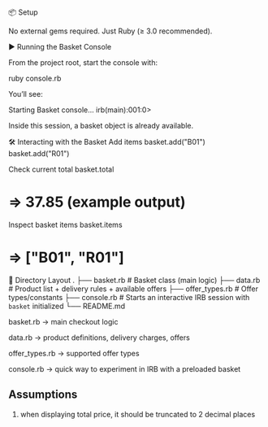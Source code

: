 📦 Setup

No external gems required. Just Ruby (≥ 3.0 recommended).

▶️ Running the Basket Console

From the project root, start the console with:

ruby console.rb

You’ll see:

Starting Basket console...
irb(main):001:0>

Inside this session, a basket object is already available.

🛠 Interacting with the Basket
Add items
basket.add("B01")
basket.add("R01")

Check current total
basket.total

# => 37.85 (example output)

Inspect basket items
basket.items

# => ["B01", "R01"]

📂 Directory Layout
.
├── basket.rb # Basket class (main logic)
├── data.rb # Product list + delivery rules + available offers
├── offer_types.rb # Offer types/constants
├── console.rb # Starts an interactive IRB session with `basket` initialized
└── README.md

basket.rb → main checkout logic

data.rb → product definitions, delivery charges, offers

offer_types.rb → supported offer types

console.rb → quick way to experiment in IRB with a preloaded basket

## Assumptions

1. when displaying total price, it should be truncated to 2 decimal places
